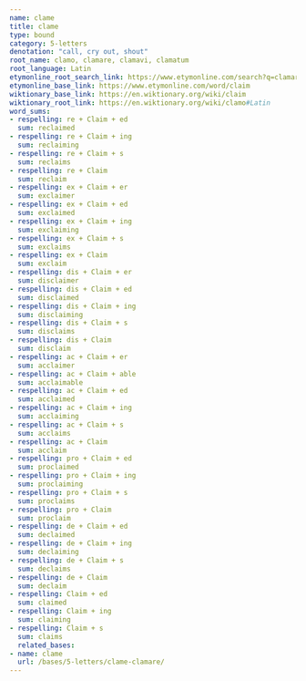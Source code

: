 ```yaml
---
name: clame
title: clame
type: bound
category: 5-letters
denotation: "call, cry out, shout"
root_name: clamo, clamare, clamavi, clamatum
root_language: Latin
etymonline_root_search_link: https://www.etymonline.com/search?q=clamare
etymonline_base_link: https://www.etymonline.com/word/claim
wiktionary_base_link: https://en.wiktionary.org/wiki/claim
wiktionary_root_link: https://en.wiktionary.org/wiki/clamo#Latin
word_sums:
- respelling: re + Claim + ed
  sum: reclaimed
- respelling: re + Claim + ing
  sum: reclaiming
- respelling: re + Claim + s
  sum: reclaims
- respelling: re + Claim
  sum: reclaim
- respelling: ex + Claim + er
  sum: exclaimer
- respelling: ex + Claim + ed
  sum: exclaimed
- respelling: ex + Claim + ing
  sum: exclaiming
- respelling: ex + Claim + s
  sum: exclaims
- respelling: ex + Claim
  sum: exclaim
- respelling: dis + Claim + er
  sum: disclaimer
- respelling: dis + Claim + ed
  sum: disclaimed
- respelling: dis + Claim + ing
  sum: disclaiming
- respelling: dis + Claim + s
  sum: disclaims
- respelling: dis + Claim
  sum: disclaim
- respelling: ac + Claim + er
  sum: acclaimer
- respelling: ac + Claim + able
  sum: acclaimable
- respelling: ac + Claim + ed
  sum: acclaimed
- respelling: ac + Claim + ing
  sum: acclaiming
- respelling: ac + Claim + s
  sum: acclaims
- respelling: ac + Claim
  sum: acclaim
- respelling: pro + Claim + ed
  sum: proclaimed
- respelling: pro + Claim + ing
  sum: proclaiming
- respelling: pro + Claim + s
  sum: proclaims
- respelling: pro + Claim
  sum: proclaim
- respelling: de + Claim + ed
  sum: declaimed
- respelling: de + Claim + ing
  sum: declaiming
- respelling: de + Claim + s
  sum: declaims
- respelling: de + Claim
  sum: declaim
- respelling: Claim + ed
  sum: claimed
- respelling: Claim + ing
  sum: claiming
- respelling: Claim + s
  sum: claims
  related_bases:
- name: clame
  url: /bases/5-letters/clame-clamare/
---
```

